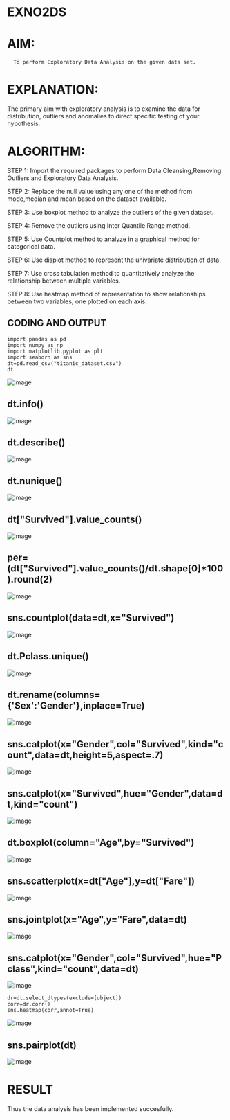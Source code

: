 # EXNO2DS
# AIM:
      To perform Exploratory Data Analysis on the given data set.
      
# EXPLANATION:
  The primary aim with exploratory analysis is to examine the data for distribution, outliers and anomalies to direct specific testing of your hypothesis.
  
# ALGORITHM:
STEP 1: Import the required packages to perform Data Cleansing,Removing Outliers and Exploratory Data Analysis.

STEP 2: Replace the null value using any one of the method from mode,median and mean based on the dataset available.

STEP 3: Use boxplot method to analyze the outliers of the given dataset.

STEP 4: Remove the outliers using Inter Quantile Range method.

STEP 5: Use Countplot method to analyze in a graphical method for categorical data.

STEP 6: Use displot method to represent the univariate distribution of data.

STEP 7: Use cross tabulation method to quantitatively analyze the relationship between multiple variables.

STEP 8: Use heatmap method of representation to show relationships between two variables, one plotted on each axis.

## CODING AND OUTPUT

```
import pandas as pd
import numpy as np
import matplotlib.pyplot as plt
import seaborn as sns
dt=pd.read_csv("titanic_dataset.csv")
dt
```
![image](https://github.com/user-attachments/assets/c4971a16-09a9-4d2f-91bb-ac1c29c75a84)

## dt.info()
![image](https://github.com/user-attachments/assets/e0b52f22-a814-44b5-8fdb-41db3745d30e)

## dt.describe()
![image](https://github.com/user-attachments/assets/5c5c81f8-27f5-4c67-bc15-33b4b532965f)

## dt.nunique()
![image](https://github.com/user-attachments/assets/edf5869b-e8c8-489c-a08f-db7f6bccc055)

## dt["Survived"].value_counts()
![image](https://github.com/user-attachments/assets/7ce8d2a3-113c-49c7-b405-042483a77e25)

## per=(dt["Survived"].value_counts()/dt.shape[0]*100).round(2)
![image](https://github.com/user-attachments/assets/5df49aa7-349b-47a3-9b6b-ebf11ecf081b)

## sns.countplot(data=dt,x="Survived")
![image](https://github.com/user-attachments/assets/98aa8112-788b-4e3f-8215-a0aacc3026fa)

## dt.Pclass.unique()
![image](https://github.com/user-attachments/assets/330d4ebc-658e-4f83-a6c7-19663c38d2f3)

## dt.rename(columns={'Sex':'Gender'},inplace=True)
![image](https://github.com/user-attachments/assets/e59be3d9-5b94-4ab9-b127-35ccfbd261b3)

## sns.catplot(x="Gender",col="Survived",kind="count",data=dt,height=5,aspect=.7)
![image](https://github.com/user-attachments/assets/6f66471c-0cd9-4a31-80c9-ed68c31bded2)

## sns.catplot(x="Survived",hue="Gender",data=dt,kind="count")
![image](https://github.com/user-attachments/assets/142f3afc-8986-419e-b96e-0168e5f2c576)

## dt.boxplot(column="Age",by="Survived")
![image](https://github.com/user-attachments/assets/3481b2e8-a2ab-4ff9-abfc-d918306c2151)

## sns.scatterplot(x=dt["Age"],y=dt["Fare"])
![image](https://github.com/user-attachments/assets/6316f0d7-e877-423e-9770-16668e5f37cb)

## sns.jointplot(x="Age",y="Fare",data=dt)
![image](https://github.com/user-attachments/assets/f1fdc309-5b81-4e79-a8ae-e435461beefa)

## sns.catplot(x="Gender",col="Survived",hue="Pclass",kind="count",data=dt)
![image](https://github.com/user-attachments/assets/b39471cb-db19-471e-9a74-5352a0d039c1)

```
dr=dt.select_dtypes(exclude=[object])
corr=dr.corr()
sns.heatmap(corr,annot=True)
```
![image](https://github.com/user-attachments/assets/4078f41e-5062-493e-809a-7423be6a0e74)

## sns.pairplot(dt)
![image](https://github.com/user-attachments/assets/1b327ea5-5339-4645-b512-80a7d02ab285)

# RESULT
Thus the data analysis has been implemented succesfully.
